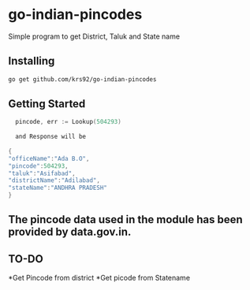 # go-indian-pincodes
Simple program to get District, Taluk and State name 

## Installing
```bash
go get github.com/krs92/go-indian-pincodes
```

## Getting Started

```go
  pincode, err := Lookup(504293)
  
  and Response will be 
  
{
"officeName":"Ada B.O",
"pincode":504293,
"taluk":"Asifabad",
"districtName":"Adilabad",
"stateName":"ANDHRA PRADESH"
}

```

## The pincode data used in the module has been provided by data.gov.in.



## TO-DO
*Get Pincode from district 
*Get picode from Statename
